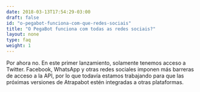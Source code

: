 ```yaml
---
date: 2018-03-13T17:54:29-03:00
draft: false
id: "o-pegabot-funciona-com-que-redes-sociais"
title: "O PegaBot funciona com todas as redes sociais?"
layout: none
type: faq
weight: 1
---
```

Por ahora no. En este primer lanzamiento, solamente tenemos acceso a Twitter. Facebook, WhatsApp y otras redes sociales imponen más barreras de acceso a la API, por lo que todavía estamos trabajando para que las próximas versiones de Atrapabot estén integradas a otras plataformas.

